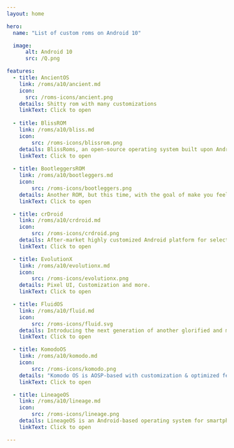```yaml
---
layout: home

hero:
  name: "List of custom roms on Android 10"

  image: 
      alt: Android 10
      src: /Q.png

features:
  - title: AncientOS
    link: /roms/a10/ancient.md
    icon: 
      src: /roms-icons/ancient.png
    details: Shitty rom with many customizations
    linkText: Click to open
  
  - title: BlissROM
    link: /roms/a10/bliss.md
    icon: 
        src: /roms-icons/blissrom.png
    details: BlissRoms, an open-source operating system built upon Android Open Source Project, that offers a harmonious blend of customization, options, and security features.
    linkText: Click to open
  
  - title: BootleggersROM
    link: /roms/a10/bootleggers.md
    icon: 
        src: /roms-icons/bootleggers.png
    details: Another ROM, but this time, with the goal of make you feel like 家
    linkText: Click to open

  - title: crDroid
    link: /roms/a10/crdroid.md
    icon: 
        src: /roms-icons/crdroid.png
    details: After-market highly customized Android platform for select devices
    linkText: Click to open

  - title: EvolutionX
    link: /roms/a10/evolutionx.md
    icon: 
        src: /roms-icons/evolutionx.png
    details: Pixel UI, Customization and more.
    linkText: Click to open

  - title: FluidOS
    link: /roms/a10/fluid.md
    icon: 
        src: /roms-icons/fluid.svg
    details: Introducing the next generation of another glorified and mostly submerged custom aosp rom. 
    linkText: Click to open

  - title: KomodoOS
    link: /roms/a10/komodo.md
    icon: 
        src: /roms-icons/komodo.png
    details: "Komodo OS is AOSP-based with customization & optimized feature. #Komodo #WildYourAndroid"
    linkText: Click to open

  - title: LineageOS
    link: /roms/a10/lineage.md
    icon: 
        src: /roms-icons/lineage.png
    details: LineageOS is an Android-based operating system for smartphones, tablet computers, and set-top boxes, with mostly free and open-source software.
    linkText: Click to open

---
```


